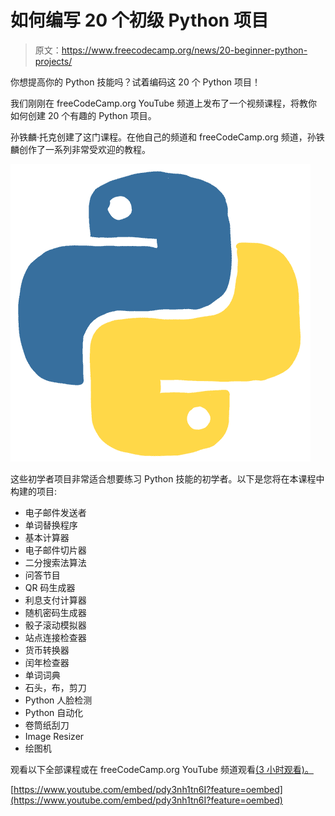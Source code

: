 # 如何编写 20 个初级 Python 项目

> 原文：<https://www.freecodecamp.org/news/20-beginner-python-projects/>

你想提高你的 Python 技能吗？试着编码这 20 个 Python 项目！

我们刚刚在 freeCodeCamp.org YouTube 频道上发布了一个视频课程，将教你如何创建 20 个有趣的 Python 项目。

孙铁麟·托克创建了这门课程。在他自己的频道和 freeCodeCamp.org 频道，孙铁麟创作了一系列非常受欢迎的教程。

![giphy-2](img/d9057a688ffc8f484bf9fbd053075b05.png)

这些初学者项目非常适合想要练习 Python 技能的初学者。以下是您将在本课程中构建的项目:

*   电子邮件发送者
*   单词替换程序
*   基本计算器
*   电子邮件切片器
*   二分搜索法算法
*   问答节目
*   QR 码生成器
*   利息支付计算器
*   随机密码生成器
*   骰子滚动模拟器
*   站点连接检查器
*   货币转换器
*   闰年检查器
*   单词词典
*   石头，布，剪刀
*   Python 人脸检测
*   Python 自动化
*   卷筒纸刮刀
*   Image Resizer
*   绘图机

观看以下全部课程或在 freeCodeCamp.org YouTube 频道观看[(3 小时观看)。](https://youtu.be/pdy3nh1tn6I)

[https://www.youtube.com/embed/pdy3nh1tn6I?feature=oembed](https://www.youtube.com/embed/pdy3nh1tn6I?feature=oembed)